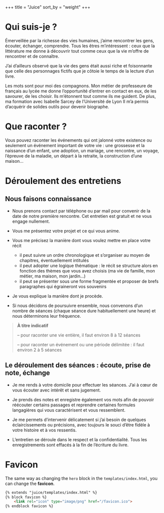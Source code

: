 +++
title = "Juice"
sort_by = "weight"
+++

# Qui suis-je ?

Émerveillée par la richesse des vies humaines, j’aime rencontrer les gens, écouter, échanger, comprendre.
Tous les êtres m’intéressent : ceux que la littérature me donne à découvrir tout comme ceux que la vie m’offre de rencontrer et de connaître.

J’ai d’ailleurs observé que la vie des gens était aussi riche et foisonnante que celle des personnages fictifs que je côtoie le temps de la lecture d’un livre.

Les mots sont pour moi des compagnons.
Mon métier de professeure de français au lycée me donne l’opportunité d’entrer en contact en eux, de les savourer, de les choisir. Ils m’étonnent tout comme ils me guident.
De plus, ma formation avec Isabelle Sarcey de l’Université de Lyon II m’a permis d’acquérir de solides outils pour devenir biographe.

# Que raconter ?

Vous pouvez raconter les événements qui ont jalonné votre existence ou seulement un événement important de votre vie : une grossesse et la naissance d’un enfant, une adoption, un mariage, une rencontre, un voyage, l’épreuve de la maladie,  un départ à la retraite, la construction d’une maison...

# Déroulement des entretiens

## Nous faisons connaissance

- Nous prenons contact par téléphone ou par mail pour convenir de la date de notre première rencontre. Cet entretien est gratuit et ne vous engage nullement.

- Vous me présentez votre projet et ce qui vous anime.

- Vous me précisez la manière dont vous voulez mettre en place votre récit
    * il peut suivre un ordre chronologique et s’organiser au moyen de chapitres, éventuellement intitulés
    * il peut adopter une logique thématique : le récit se structure alors en fonction des thèmes que vous avez choisis (ma vie de famille, mon métier, ma maison, mon jardin…)
    * il peut se présenter sous une forme fragmentée et proposer de brefs paragraphes qui égraineront vos souvenirs

- Je vous explique la manière dont je procède.

- Si nous décidons de poursuivre ensemble, nous convenons d’un nombre de séances (chaque séance dure habituellement une heure) et nous déterminons leur fréquence.


> **À titre indicatif**
>
> – pour raconter une vie entière, il faut environ 8 à 12 séances
>
> – pour raconter un événement ou une période délimitée : il faut environ 2 à 5 séances

## Le déroulement des séances : écoute, prise de note, échange

- Je me rends à votre domicile pour effectuer les séances. J’ai à cœur de vous écouter avec intérêt et sans jugement.

- Je prends des notes et enregistre également vos mots afin de pouvoir réécouter certains passages et reprendre certaines formules langagières qui vous caractérisent et vous ressemblent.

- Je me permets d’intervenir délicatement si j’ai besoin de quelques éclaircissements ou précisions, avec toujours le souci d’être fidèle à votre histoire et à vos ressentis.

- L’entretien se déroule dans le respect et la confidentialité. Tous les enregistrements sont effacés à la fin de l’écriture du livre.


# Favicon
The same way as changing the `hero` block in the `templates/index.html`, you can change the **favicon**.

```html
{% extends "juice/templates/index.html" %}
{% block favicon %}
    <link rel="icon" type="image/png" href="/favicon.ico">
{% endblock favicon %}
```
